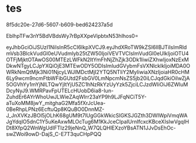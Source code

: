 # tes

8f5dc20e-27d6-5607-b609-bed624237a5d

EblhpTFw3nY5BdVBdsWy7rBpXXpeVipbtxN53hlhos0=

eyJhbGciOiJSUzI1NiIsInR5cCI6IkpXVCJ9.eyJhdXRoTW9kZSI6IlBJTiIsImRldmVsb3BlckVudGl0eUVudmlyb25tZW50IjoiVEVTVCIsImVudGl0eUlkIjoiOTU4OTFjMjktOTAwOS00MTEzLWFkN2ItYmFhNjZhZjk3ODk1IiwiZXhwIjoxNzExMDkwNTgyLCJpYXQiOjE3MTEwODY5ODIsImludGVybmFsVXNlcklkIjoiMDA0OWRkNmQtMjk3Ni01NjcyLWJlMDctMjI2YTQ5NTliY2MyIiwiaXNzIjoiaHR0cHM6Ly9wcm9ncmFtbWFibGUtd2FsbGV0LmNpcmNsZS5jb20iLCJqdGkiOiIwZjA5OGVhYy1mYjNlLTQwYjItYjU5ZC1hNzRkYzUyYzk5ZjciLCJzdWIiOiJ6ZWluMDcyNyJ9.WMRPavFpUTELcHUobD6ia8-Iun-ZuhdEr6AYrWhoUwJLWieZAqWIrr23aYP9h9LJFqNCiT5Y-aTuXoMM8jwY_mitghaG2Mfa5fXrJcUea-0BeRhpLPNz6EcftuQp8KQuBO0DnnMZ-J_JnXVKzJBOl5jOLhK68gUM9t7lUgGGkWkicSIGKSJGZth3DWIWpiVmqWAJgYdqlO5dnC1Y5uKeAxwMLOcTug6M1KkJceClpaIUrnIfcxcKBceXIsIwVgqIHDt8XfpQ2WnWgUdIFTIz29jeNnQ_W7QLQHlEXzoYBsATN1JJvDsEhOc-swZWoi9owD-DajS_C-E7T3quCHpPQQ

